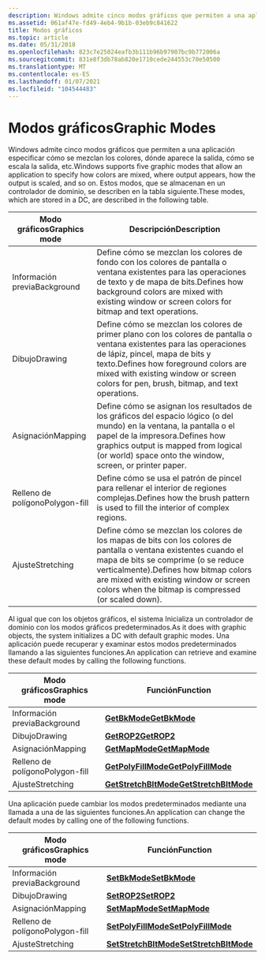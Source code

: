 ```yaml
---
description: Windows admite cinco modos gráficos que permiten a una aplicación especificar cómo se mezclan los colores, dónde aparece la salida, cómo se escala la salida, etc. Estos modos, que se almacenan en un controlador de dominio, se describen en la tabla siguiente.
ms.assetid: 061af47e-fd49-4eb4-9b1b-03eb9c841622
title: Modos gráficos
ms.topic: article
ms.date: 05/31/2018
ms.openlocfilehash: 823c7e25024eafb3b111b96b97907bc9b772006a
ms.sourcegitcommit: 831e8f3db78ab820e1710cede244553c70e50500
ms.translationtype: MT
ms.contentlocale: es-ES
ms.lasthandoff: 01/07/2021
ms.locfileid: "104544483"
---
```

# <a name="graphic-modes"></a><span data-ttu-id="396ef-104">Modos gráficos</span><span class="sxs-lookup"><span data-stu-id="396ef-104">Graphic Modes</span></span>

<span data-ttu-id="396ef-105">Windows admite cinco modos gráficos que permiten a una aplicación especificar cómo se mezclan los colores, dónde aparece la salida, cómo se escala la salida, etc.</span><span class="sxs-lookup"><span data-stu-id="396ef-105">Windows supports five graphic modes that allow an application to specify how colors are mixed, where output appears, how the output is scaled, and so on.</span></span> <span data-ttu-id="396ef-106">Estos modos, que se almacenan en un controlador de dominio, se describen en la tabla siguiente.</span><span class="sxs-lookup"><span data-stu-id="396ef-106">These modes, which are stored in a DC, are described in the following table.</span></span>



| <span data-ttu-id="396ef-107">Modo gráficos</span><span class="sxs-lookup"><span data-stu-id="396ef-107">Graphics mode</span></span> | <span data-ttu-id="396ef-108">Descripción</span><span class="sxs-lookup"><span data-stu-id="396ef-108">Description</span></span>                                                                                                                |
|---------------|----------------------------------------------------------------------------------------------------------------------------|
| <span data-ttu-id="396ef-109">Información previa</span><span class="sxs-lookup"><span data-stu-id="396ef-109">Background</span></span>    | <span data-ttu-id="396ef-110">Define cómo se mezclan los colores de fondo con los colores de pantalla o ventana existentes para las operaciones de texto y de mapa de bits.</span><span class="sxs-lookup"><span data-stu-id="396ef-110">Defines how background colors are mixed with existing window or screen colors for bitmap and text operations.</span></span>              |
| <span data-ttu-id="396ef-111">Dibujo</span><span class="sxs-lookup"><span data-stu-id="396ef-111">Drawing</span></span>       | <span data-ttu-id="396ef-112">Define cómo se mezclan los colores de primer plano con los colores de pantalla o ventana existentes para las operaciones de lápiz, pincel, mapa de bits y texto.</span><span class="sxs-lookup"><span data-stu-id="396ef-112">Defines how foreground colors are mixed with existing window or screen colors for pen, brush, bitmap, and text operations.</span></span> |
| <span data-ttu-id="396ef-113">Asignación</span><span class="sxs-lookup"><span data-stu-id="396ef-113">Mapping</span></span>       | <span data-ttu-id="396ef-114">Define cómo se asignan los resultados de los gráficos del espacio lógico (o del mundo) en la ventana, la pantalla o el papel de la impresora.</span><span class="sxs-lookup"><span data-stu-id="396ef-114">Defines how graphics output is mapped from logical (or world) space onto the window, screen, or printer paper.</span></span>             |
| <span data-ttu-id="396ef-115">Relleno de polígono</span><span class="sxs-lookup"><span data-stu-id="396ef-115">Polygon-fill</span></span>  | <span data-ttu-id="396ef-116">Define cómo se usa el patrón de pincel para rellenar el interior de regiones complejas.</span><span class="sxs-lookup"><span data-stu-id="396ef-116">Defines how the brush pattern is used to fill the interior of complex regions.</span></span>                                             |
| <span data-ttu-id="396ef-117">Ajuste</span><span class="sxs-lookup"><span data-stu-id="396ef-117">Stretching</span></span>    | <span data-ttu-id="396ef-118">Define cómo se mezclan los colores de los mapas de bits con los colores de pantalla o ventana existentes cuando el mapa de bits se comprime (o se reduce verticalmente).</span><span class="sxs-lookup"><span data-stu-id="396ef-118">Defines how bitmap colors are mixed with existing window or screen colors when the bitmap is compressed (or scaled down).</span></span>  |



 

<span data-ttu-id="396ef-119">Al igual que con los objetos gráficos, el sistema Inicializa un controlador de dominio con los modos gráficos predeterminados.</span><span class="sxs-lookup"><span data-stu-id="396ef-119">As it does with graphic objects, the system initializes a DC with default graphic modes.</span></span> <span data-ttu-id="396ef-120">Una aplicación puede recuperar y examinar estos modos predeterminados llamando a las siguientes funciones.</span><span class="sxs-lookup"><span data-stu-id="396ef-120">An application can retrieve and examine these default modes by calling the following functions.</span></span>



| <span data-ttu-id="396ef-121">Modo gráficos</span><span class="sxs-lookup"><span data-stu-id="396ef-121">Graphics mode</span></span> | <span data-ttu-id="396ef-122">Función</span><span class="sxs-lookup"><span data-stu-id="396ef-122">Function</span></span>                                       |
|---------------|------------------------------------------------|
| <span data-ttu-id="396ef-123">Información previa</span><span class="sxs-lookup"><span data-stu-id="396ef-123">Background</span></span>    | [<span data-ttu-id="396ef-124">**GetBkMode**</span><span class="sxs-lookup"><span data-stu-id="396ef-124">**GetBkMode**</span></span>](/windows/desktop/api/Wingdi/nf-wingdi-getbkmode)                 |
| <span data-ttu-id="396ef-125">Dibujo</span><span class="sxs-lookup"><span data-stu-id="396ef-125">Drawing</span></span>       | [<span data-ttu-id="396ef-126">**GetROP2**</span><span class="sxs-lookup"><span data-stu-id="396ef-126">**GetROP2**</span></span>](/windows/desktop/api/Wingdi/nf-wingdi-getrop2)                     |
| <span data-ttu-id="396ef-127">Asignación</span><span class="sxs-lookup"><span data-stu-id="396ef-127">Mapping</span></span>       | [<span data-ttu-id="396ef-128">**GetMapMode**</span><span class="sxs-lookup"><span data-stu-id="396ef-128">**GetMapMode**</span></span>](/windows/desktop/api/Wingdi/nf-wingdi-getmapmode)               |
| <span data-ttu-id="396ef-129">Relleno de polígono</span><span class="sxs-lookup"><span data-stu-id="396ef-129">Polygon-fill</span></span>  | [<span data-ttu-id="396ef-130">**GetPolyFillMode**</span><span class="sxs-lookup"><span data-stu-id="396ef-130">**GetPolyFillMode**</span></span>](/windows/desktop/api/Wingdi/nf-wingdi-getpolyfillmode)     |
| <span data-ttu-id="396ef-131">Ajuste</span><span class="sxs-lookup"><span data-stu-id="396ef-131">Stretching</span></span>    | [<span data-ttu-id="396ef-132">**GetStretchBltMode**</span><span class="sxs-lookup"><span data-stu-id="396ef-132">**GetStretchBltMode**</span></span>](/windows/desktop/api/Wingdi/nf-wingdi-getstretchbltmode) |



 

<span data-ttu-id="396ef-133">Una aplicación puede cambiar los modos predeterminados mediante una llamada a una de las siguientes funciones.</span><span class="sxs-lookup"><span data-stu-id="396ef-133">An application can change the default modes by calling one of the following functions.</span></span>



| <span data-ttu-id="396ef-134">Modo gráficos</span><span class="sxs-lookup"><span data-stu-id="396ef-134">Graphics mode</span></span> | <span data-ttu-id="396ef-135">Función</span><span class="sxs-lookup"><span data-stu-id="396ef-135">Function</span></span>                                       |
|---------------|------------------------------------------------|
| <span data-ttu-id="396ef-136">Información previa</span><span class="sxs-lookup"><span data-stu-id="396ef-136">Background</span></span>    | [<span data-ttu-id="396ef-137">**SetBkMode**</span><span class="sxs-lookup"><span data-stu-id="396ef-137">**SetBkMode**</span></span>](/windows/desktop/api/Wingdi/nf-wingdi-setbkmode)                 |
| <span data-ttu-id="396ef-138">Dibujo</span><span class="sxs-lookup"><span data-stu-id="396ef-138">Drawing</span></span>       | [<span data-ttu-id="396ef-139">**SetROP2**</span><span class="sxs-lookup"><span data-stu-id="396ef-139">**SetROP2**</span></span>](/windows/desktop/api/Wingdi/nf-wingdi-setrop2)                     |
| <span data-ttu-id="396ef-140">Asignación</span><span class="sxs-lookup"><span data-stu-id="396ef-140">Mapping</span></span>       | [<span data-ttu-id="396ef-141">**SetMapMode**</span><span class="sxs-lookup"><span data-stu-id="396ef-141">**SetMapMode**</span></span>](/windows/desktop/api/Wingdi/nf-wingdi-setmapmode)               |
| <span data-ttu-id="396ef-142">Relleno de polígono</span><span class="sxs-lookup"><span data-stu-id="396ef-142">Polygon-fill</span></span>  | [<span data-ttu-id="396ef-143">**SetPolyFillMode**</span><span class="sxs-lookup"><span data-stu-id="396ef-143">**SetPolyFillMode**</span></span>](/windows/desktop/api/Wingdi/nf-wingdi-setpolyfillmode)     |
| <span data-ttu-id="396ef-144">Ajuste</span><span class="sxs-lookup"><span data-stu-id="396ef-144">Stretching</span></span>    | [<span data-ttu-id="396ef-145">**SetStretchBltMode**</span><span class="sxs-lookup"><span data-stu-id="396ef-145">**SetStretchBltMode**</span></span>](/windows/desktop/api/Wingdi/nf-wingdi-setstretchbltmode) |



 

 

 



